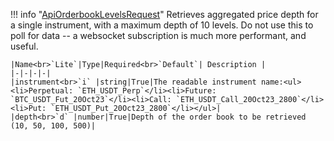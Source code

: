 !!! info "[ApiOrderbookLevelsRequest](/../../schemas/api_orderbook_levels_request)"
    Retrieves aggregated price depth for a single instrument, with a maximum depth of 10 levels. Do not use this to poll for data -- a websocket subscription is much more performant, and useful.<br>

    |Name<br>`Lite`|Type|Required<br>`Default`| Description |
    |-|-|-|-|
    |instrument<br>`i` |string|True|The readable instrument name:<ul><li>Perpetual: `ETH_USDT_Perp`</li><li>Future: `BTC_USDT_Fut_20Oct23`</li><li>Call: `ETH_USDT_Call_20Oct23_2800`</li><li>Put: `ETH_USDT_Put_20Oct23_2800`</li></ul>|
    |depth<br>`d` |number|True|Depth of the order book to be retrieved (10, 50, 100, 500)|
